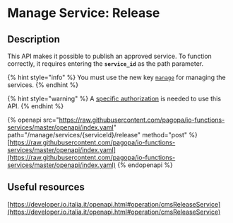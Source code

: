 # Manage Service: Release

## Description

This API makes it possible to publish an approved service. To function correctly, it requires entering the **`service_id`** as the path parameter.

{% hint style="info" %} You must use the new key [`manage`](../../function/publish-a-service/manage-key/manage-key.md) for managing the services. {% endhint %}

{% hint style="warning" %} A [specific authorization](../../enabling/manage-services.md) is needed to use this API. {% endhint %}

{% openapi src="https://raw.githubusercontent.com/pagopa/io-functions-services/master/openapi/index.yaml" path="/manage/services/{serviceId}/release" method="post" %} [https://raw.githubusercontent.com/pagopa/io-functions-services/master/openapi/index.yaml](https://raw.githubusercontent.com/pagopa/io-functions-services/master/openapi/index.yaml) {% endopenapi %}

## Useful resources

[https://developer.io.italia.it/openapi.html#operation/cmsReleaseService](https://developer.io.italia.it/openapi.html#operation/cmsReleaseService)